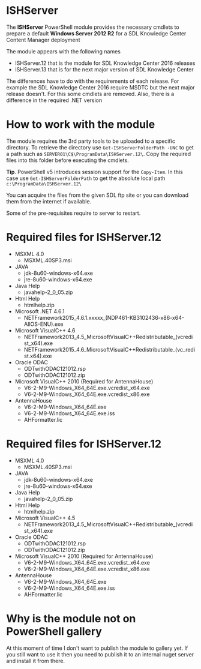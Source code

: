 # ISHServer

The **ISHServer** PowerShell module provides the necessary cmdlets to prepare a default **Windows Server 2012 R2** for a SDL Knowledge Center Content Manager deployment

The module appears with the following names 

- ISHServer.12 that is the module for SDL Knowledge Center 2016 releases
- ISHServer.13 that is for the next major version of SDL Knowledge Center

The differences have to do with the requirements of each release. For example the SDL Knowledge Center 2016 require MSDTC but the next major release doesn't. 
For this some cmdlets are removed. 
Also, there is a difference in the required .NET version

# How to work with the module

The module requires the 3rd party tools to be uploaded to a specific directory. 
To retrieve the directory use `Get-ISHServerFolderPath -UNC` to get a path such as `SERVER01\C$\ProgramData\ISHServer.12\`. 
Copy the required files into this folder before executing the cmdlets.

**Tip**. PowerShell v5 introduces session support for the `Copy-Item`. In this case use `Get-ISHServerFolderPath` to get the absolute local path `c:\ProgramData\ISHServer.12\`

You can acquire the files from the given SDL ftp site or you can download them from the internet if available.

Some of the pre-requisites require to server to restart.

# Required files for ISHServer.12

- MSXML 4.0
  - MSXML.40SP3.msi
- JAVA
  - jdk-8u60-windows-x64.exe
  - jre-8u60-windows-x64.exe
- Java Help
  - javahelp-2_0_05.zip  
- Html Help  
  - htmlhelp.zip
- Microsoft .NET 4.6.1
  - NETFramework2015_4.6.1.xxxxx_(NDP461-KB3102436-x86-x64-AllOS-ENU).exe  
- Microsoft VisualC++ 4.6
  - NETFramework2013_4.5_MicrosoftVisualC++Redistributable_(vcredist_x64).exe
  - NETFramework2015_4.6_MicrosoftVisualC++Redistributable_(vc_redist.x64).exe
- Oracle ODAC 
  - ODTwithODAC121012.rsp
  - ODTwithODAC121012.zip
- Microsoft VisualC++ 2010 (Required for AntennaHouse)
  - V6-2-M9-Windows_X64_64E.exe.vcredist_x64.exe
  - V6-2-M9-Windows_X64_64E.exe.vcredist_x86.exe
- AntennaHouse
  - V6-2-M9-Windows_X64_64E.exe
  - V6-2-M9-Windows_X64_64E.exe.iss
  - AHFormatter.lic
  
# Required files for ISHServer.12

- MSXML 4.0
  - MSXML.40SP3.msi
- JAVA
  - jdk-8u60-windows-x64.exe
  - jre-8u60-windows-x64.exe
- Java Help
  - javahelp-2_0_05.zip  
- Html Help  
  - htmlhelp.zip
- Microsoft VisualC++ 4.5
  - NETFramework2013_4.5_MicrosoftVisualC++Redistributable_(vcredist_x64).exe
- Oracle ODAC 
  - ODTwithODAC121012.rsp
  - ODTwithODAC121012.zip
- Microsoft VisualC++ 2010 (Required for AntennaHouse)
  - V6-2-M9-Windows_X64_64E.exe.vcredist_x64.exe
  - V6-2-M9-Windows_X64_64E.exe.vcredist_x86.exe
- AntennaHouse
  - V6-2-M9-Windows_X64_64E.exe
  - V6-2-M9-Windows_X64_64E.exe.iss
  - AHFormatter.lic
  
# Why is the module not on PowerShell gallery

At this moment of time I don't want to publish the module to gallery yet. 
If you still want to use it then you need to publish it to an internal nuget server and install it from there.

  
  
  
  

